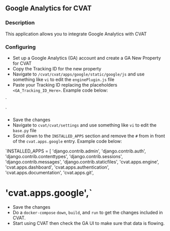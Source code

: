## Google Analytics for CVAT

### Description

This application allows you to integrate Google Analytics with CVAT

### Configuring

  * Set up a Google Analytics (GA) account and create a GA New Property for CVAT
  * Copy the Tracking ID for the new property
  * Navigate to `/cvat/cvat/apps/google/static/google/js` and use something like `vi` to edit the `enginePlugin.js` file
  * Paste your Tracking ID replacing the placeholders `<GA_Tracking_ID_Here>`.  Example code below:
  
  `<!-- Global site tag (gtag.js) - Google Analytics -->
<script async src="https://www.googletagmanager.com/gtag/js?id=<GA_Tracking_ID_Here>"></script>
<script>
  window.dataLayer = window.dataLayer || [];
  function gtag(){dataLayer.push(arguments);}
  gtag('js', new Date());

  gtag('config', '<GA_Tracking_ID_Here>');
</script>`
  
  * Save the changes
  * Navigate to `cvat/cvat/settings` and use something like `vi` to edit the `base.py` file
  * Scroll down to the `INSTALLED_APPS` section and remove the `#` from in front of the `cvat.apps.google` entry.  Example code below:
  
`INSTALLED_APPS = [
    'django.contrib.admin',
    'django.contrib.auth',
    'django.contrib.contenttypes',
    'django.contrib.sessions',
    'django.contrib.messages',
    'django.contrib.staticfiles',
    'cvat.apps.engine',
    'cvat.apps.dashboard',
    'cvat.apps.authentication',
    'cvat.apps.documentation',
    'cvat.apps.git',
 #   'cvat.apps.google',`
  
  * Save the changes
  * Do a `docker-compose` `down`, `build`, and `run` to get the changes included in CVAT.
  * Start using CVAT then check the GA UI to make sure that data is flowing.
